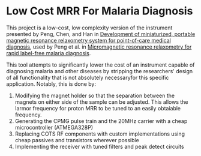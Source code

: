 # Low Cost MRR For Malaria Diagnosis

This project is a low-cost, low complexity version of the instrument presented by Peng, Chen, and Han in [Development of miniaturized, portable magnetic resonance relaxometry system for point-of-care medical diagnosis](https://aip.scitation.org/doi/citedby/10.1063/1.4754296), used by Peng et al. in [Micromagnetic resonance relaxometry for rapid label-free malaria diagnosis](https://www.nature.com/articles/nm.3622). 

This tool attempts to significantly lower the cost of an instrument capable of diagnosing malaria and other diseases by stripping the researchers' design of all functionality that is not absolutely necessaryfor this specific application. Notably, this is done by:
1. Modifying the magnet holder so that the separation between the magnets on either side of the sample can be adjusted. This allows the larmor frequency for proton MRR to be tuned to an easily obtaiable frequency. 
2. Generating the CPMG pulse train and the 20MHz carrier with a cheap microcontroller (ATMEGA328P)
3. Replacing COTS RF components with custom implementations using cheap passives and transistors wherever possible
4. Implementing the receiver with tuned filters and peak detect circuits
